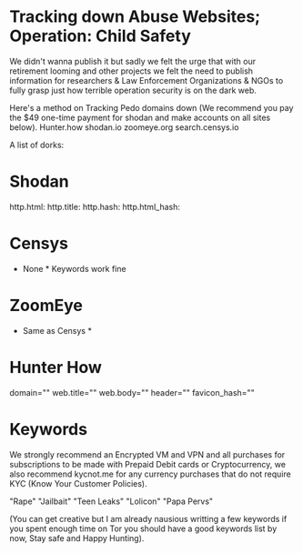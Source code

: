 # Tracking down Abuse Websites; Operation: Child Safety

We didn't wanna publish it but sadly we felt the urge that with our retirement looming and other projects we felt the need to publish information for researchers & Law Enforcement Organizations & NGOs to fully grasp just how terrible operation security is on the dark web.


Here's a method on Tracking Pedo domains down (We recommend you pay the $49 one-time payment for shodan and make accounts on all sites below).
Hunter.how
shodan.io
zoomeye.org
search.censys.io


A list of dorks:

# Shodan

http.html:
http.title:
http.hash:
http.html_hash:

# Censys
* None * Keywords work fine

# ZoomEye
* Same as Censys *

# Hunter How 
domain=""
web.title=""
web.body=""
header=""
favicon_hash=""


# Keywords 
We strongly recommend an Encrypted VM and VPN and all purchases for subscriptions to be made with Prepaid Debit cards or Cryptocurrency, we also recommend kycnot.me for any currency purchases that do not require KYC (Know Your Customer Policies). 

"Rape"
"Jailbait"
"Teen Leaks"
"Lolicon"
"Papa Pervs"


(You can get creative but I am already nausious writting a few keywords if you spent enough time on Tor you should have a good keywords list by now, Stay safe and Happy Hunting).